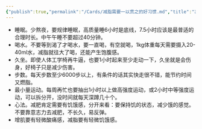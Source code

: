 ```yaml
---
{"publish":true,"permalink":"/Cards/减脂需要一以贯之的好习惯.md","title":"减脂需要一以贯之的好习惯","created":"2022-10-17","modified":"2023-03-14","published":"2025-07-29T23:04:02.072+08:00","cssclasses":""}
---
```



- 睡眠。少熬夜，要规律睡眠，高质量睡6小时是底线，7.5小时应该是最普适的合理时长。中午午睡不要超过40分钟。
- 喝水。不要等到渴了才喝水，要一直喝，有空就喝，1kg体重每天需要摄入20-40ml水，减脂就往大了喝，还能产生饱腹感。
- 久坐。即使人体工学椅再牛逼，也要1小时起来至少走动一下，久坐就是会伤身，好椅子只是减少伤害。
- 步数。每天步数至少6000步以上，有条件的话其实快走很不错，能节约时间又燃脂。
- 最小量运动。每周再忙也要抽出1小时以上做高强度运动，或2小时中等强度运动，可以拆分开，没时间就每天深蹲几十个。
- 心法。减肥肯定需要有饥饿感，分开来看：要保持饥的状态，减少饿的感觉。不要靠意志力去减肥，不长久，易反弹。
- 增肌要有轻微酸痛感，减脂要有轻微饥饿感。